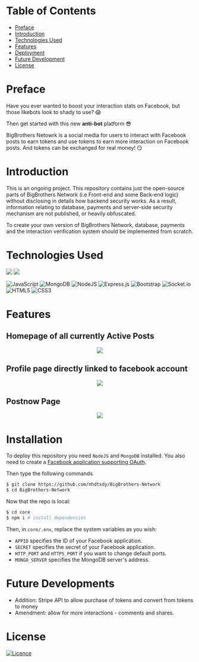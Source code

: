 # Table of Contents
- [Preface](#preface)
- [Introduction](#introduction)
- [Technologies Used](#technologies-used)
- [Features](#features)
- [Deployment](#deployment)
- [Future Development](#future)
- [License](#license)

# Preface

Have you ever wanted to boost your interaction stats on Facebook, but those likebots look to shady to use? 😱

Then get started with this new **anti-bot** platform 😎

BigBrothers Netowrk is a social media for users to interact with Facebook posts to earn tokens and use tokens to earn more interaction on Facebook posts. And tokens can be exchanged for real money! 😏

# Introduction
This is an ongoing project. This repository contains just the open-source parts of BigBrothers Network (i.e Front-end and some Back-end logic) without disclosing in details how backend security works. As a result, information relating to database, payments and server-side security mechanism are not published, or heavily obfuscated.

To create your own version of BigBrothers Network, database, payments and the interaction verification system should be implemented from scratch.

# Technologies Used

![](https://img.shields.io/badge/PassportJS-brightgreen)
![](https://img.shields.io/badge/CryptoJS-blue)


![JavaScript](https://img.shields.io/badge/javascript-%23323330.svg?style=for-the-badge&logo=javascript&logoColor=%23F7DF1E)
![MongoDB](https://img.shields.io/badge/MongoDB-%234ea94b.svg?style=for-the-badge&logo=mongodb&logoColor=white)
![NodeJS](https://img.shields.io/badge/node.js-6DA55F?style=for-the-badge&logo=node.js&logoColor=white)
![Express.js](https://img.shields.io/badge/express.js-%23404d59.svg?style=for-the-badge&logo=express&logoColor=%2361DAFB)
![Bootstrap](https://img.shields.io/badge/bootstrap-%23563D7C.svg?style=for-the-badge&logo=bootstrap&logoColor=white)
![Socket.io](https://img.shields.io/badge/Socket.io-black?style=for-the-badge&logo=socket.io&badgeColor=010101)
![HTML5](https://img.shields.io/badge/html5-%23E34F26.svg?style=for-the-badge&logo=html5&logoColor=white)
![CSS3](https://img.shields.io/badge/css3-%231572B6.svg?style=for-the-badge&logo=css3&logoColor=white)

# Features

## Homepage of all currently Active Posts
<p align="center">
  <kbd>
<img src="https://user-images.githubusercontent.com/60612625/194976358-64044226-c614-4aa3-b255-44cca19c6646.png"></img>
  </kbd>
</p>

## Profile page directly linked to facebook account
<p align="center">
  <kbd>
<img src="https://user-images.githubusercontent.com/60612625/194976412-d943fc48-ed34-4e3f-a615-98919e55ec81.gif"></img>
  </kbd>
</p>

## Postnow Page

<p align="center">
  <kbd>
<img src="https://user-images.githubusercontent.com/60612625/194976909-4862f57d-2d05-4edc-acfd-4151ce9ceab4.png"></img>
  </kbd>
</p>

# Installation

To deploy this repository you need `NodeJS` and `MongoDB` installed. You also need to create a [Facebook application supporting OAuth](https://developers.facebook.com/docs/facebook-login).

Then type the following commands 

```sh
$ git clone https://github.com/nhdtxdy/BigBrothers-Network
$ cd BigBrothers-Network
```

Now that the repo is local:

```sh
$ cd core
$ npm i # install dependencies
```

Then, in `core/.env`, replace the system variables as you wish:
- `APPID` specifies the ID of your Facebook application.
- `SECRET` specifies the secret of your Facebook application.
- `HTTP_PORT` and `HTTPS_PORT` if you want to change default ports.
- `MONGO_SERVER` specifies the MongoDB server's address.

# Future Developments
- Addition: Stripe API to allow purchase of tokens and convert from tokens to money
- Amendment: allow for more interactions - comments and shares. 

# License
[![Licence](https://img.shields.io/github/license/Ileriayo/markdown-badges?style=for-the-badge)](../LICENSE)
